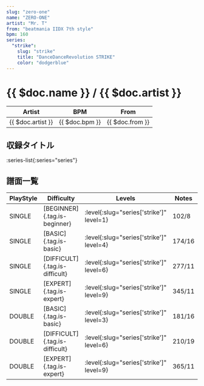 ```yaml
---
slug: "zero-one"
name: "ZERO-ONE"
artist: "Mr. T"
from: "beatmania IIDX 7th style"
bpm: 160
series:
  "strike":
    slug: "strike"
    title: "DanceDanceRevolution STRIKE"
    color: "dodgerblue"
---
```


# {{ $doc.name }} / {{ $doc.artist }}

|Artist|BPM|From|
|------|---|----|
|{{ $doc.artist }}|{{ $doc.bpm }}|{{ $doc.from }}|

## 収録タイトル

:series-list{:series="series"}

## 譜面一覧

|PlayStyle|Difficulty|Levels|Notes|Movie|
|---------|----------|------|-----|-----|
|SINGLE|[BEGINNER]{.tag.is-beginner}|:level{:slug="series['strike']" level=1}|102/8||
|SINGLE|[BASIC]{.tag.is-basic}|:level{:slug="series['strike']" level=4}|174/16||
|SINGLE|[DIFFICULT]{.tag.is-difficult}|:level{:slug="series['strike']" level=6}|277/11||
|SINGLE|[EXPERT]{.tag.is-expert}|:level{:slug="series['strike']" level=9}|345/11||
|DOUBLE|[BASIC]{.tag.is-basic}|:level{:slug="series['strike']" level=3}|181/16||
|DOUBLE|[DIFFICULT]{.tag.is-difficult}|:level{:slug="series['strike']" level=6}|210/19||
|DOUBLE|[EXPERT]{.tag.is-expert}|:level{:slug="series['strike']" level=9}|365/11||
